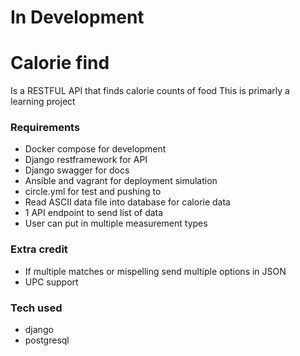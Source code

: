 # In Development

# Calorie find 
Is a RESTFUL API that finds calorie counts of food
This is primarly a learning project


### Requirements
* Docker compose for development
* Django restframework for API
* Django swagger for docs
* Ansible and vagrant for deployment simulation
* circle.yml for test and pushing to
* Read ASCII data file into database for calorie data
* 1 API endpoint to send list of data
* User can put in multiple measurement types

### Extra credit
* If multiple matches or mispelling send multiple options in JSON
* UPC support

### Tech used
* django
* postgresql

